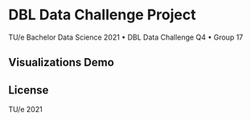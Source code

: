 # DBL Data Challenge Project
TU/e Bachelor Data Science 2021 • DBL Data Challenge Q4 • Group 17

## Visualizations Demo


## License

TU/e 2021

